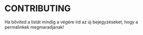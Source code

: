 CONTRIBUTING
============

Ha bővíted a listát mindig a végére írd az új bejegyzéseket, hogy a permalinkek megmaradjanak!
